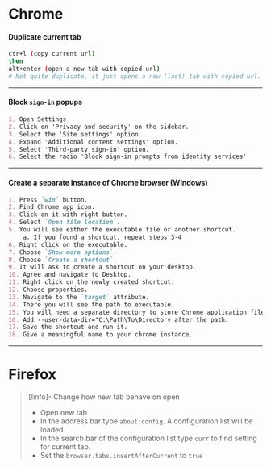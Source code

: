 # Chrome
#### Duplicate current tab
```bash
ctr+l (copy current url)
then 
alt+enter (open a new tab with copied url)
# Not quite duplicate, it just opens a new (last) tab with copied url.
```
---
#### Block `sign-in` popups
```md
1. Open Settings
2. Click on 'Privacy and security' on the sidebar.
3. Select the 'Site settings' option.
4. Expand 'Additional content settings' option.
5. Select 'Third-party sign-in' option.
6. Select the radio 'Block sign-in prompts from identity services'
```
---
#### Create a separate instance of Chrome browser (Windows)
```md
1. Press `win` button.
2. Find Chrome app icon.
3. Click on it with right button.
4. Select `Open file location`.
5. You will see either the executable file or another shortcut.
	a. If you found a shortcut, repeat steps 3-4
6. Right click on the executable.
7. Choose `Show more options`.
8. Choose `Create a shortcut`.
9. It will ask to create a shortcut on your desktop.
10. Agree and navigate to Desktop.
11. Right click on the newly created shortcut.
12. Choose properties.
13. Navigate to the `target` attribute.
14. There you will see the path to executable.
15. You will need a separate directory to store Chrome application files. Create one in appropriate location.
16. Add --user-data-dir="C:\Path\To\Directory after the path.
17. Save the shortcut and run it.
18. Give a meaningful name to your chrome instance.
```
---
# Firefox
>[!info]- Change how new tab behave on open
>- Open new tab
>- In the address bar type `about:config`. A configuration list will be loaded.
>- In the search bar of the configuration list type `curr` to find setting for current tab.
>- Set the `browser.tabs.insertAfterCurrent` to `true`
